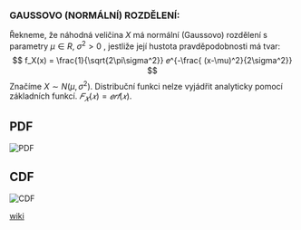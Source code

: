 ### GAUSSOVO (NORMÁLNÍ) ROZDĚLENÍ:
Řekneme, že náhodná veličina $X$ má normální (Gaussovo) rozdělení s parametry $\mu \in R$, $\sigma^2 > 0$ , jestliže její hustota pravděpodobnosti má tvar: 
$$
f_X(x) = \frac{1}{\sqrt{2\pi\sigma^2}} 𝑒^{-\frac{ (x-\mu)^2}{2\sigma^2}}
$$
Značíme $X\sim N(\mu, \sigma^2)$. Distribuční funkci nelze vyjádřit analyticky pomocí základních funkcí. $𝐹_𝑋(𝑥) = 𝑒𝑟𝑓(𝑥)$.

## PDF
![PDF](https://upload.wikimedia.org/wikipedia/commons/thumb/7/74/Normal_Distribution_PDF.svg/640px-Normal_Distribution_PDF.svg.png)
## CDF
![CDF](https://upload.wikimedia.org/wikipedia/commons/thumb/c/ca/Normal_Distribution_CDF.svg/640px-Normal_Distribution_CDF.svg.png)

[wiki](https://en.wikipedia.org/wiki/Normal_distribution)
